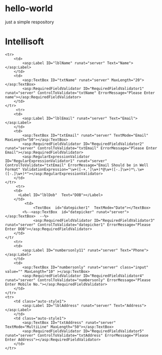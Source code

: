 # hello-world
just a simple respository
<html>
<body>
<h1>Intellisoft</h1>
 <table>  
   
    <tr>  
        <td>  
            <asp:Label ID="lblName" runat="server" Text="Name"></asp:Label>  
        </td>  
        <td>  
            <asp:TextBox ID="txtName" runat="server" MaxLength="20"></asp:TextBox>  
            <asp:RequiredFieldValidator ID="RequiredFieldValidator1" runat="server" ControlToValidate="txtName" ErrorMessage="Please Enter name"></asp:RequiredFieldValidator>
        </td>  
    </tr> 
         <tr>  
        <td>  
            <asp:Label ID="lblEmail" runat="server" Text="Email"></asp:Label>  
        </td>  
        <td>  
            <asp:TextBox ID="txtEmail" runat="server" TextMode="Email" MaxLength="50"></asp:TextBox>  
            <asp:RequiredFieldValidator ID="RequiredFieldValidator2" runat="server" ControlToValidate="txtEmail" ErrorMessage="Please Enter Email"></asp:RequiredFieldValidator>
            <asp:RegularExpressionValidator ID="RegularExpressionValidator1" runat="server" ControlToValidate="txtEmail" ErrorMessage="Email Should be in Well Format" ValidationExpression="\w+([-+.']\w+)*@\w+([-.]\w+)*\.\w+([-.]\w+)*"></asp:RegularExpressionValidator>
        </td>  
    </tr>
         <tr>  
        <td>  
          <Label ID="lblDob"  Text="DOB"></Label>   
        </td> 
             <td>  
                 <TextBox  id="datepicker1"  TextMode="Date"></TextBox>  
            <%--<asp:TextBox  id="datepicker" runat="server"></asp:TextBox>  --%>
                 <asp:RequiredFieldValidator ID="RequiredFieldValidator3" runat="server" ControlToValidate="datepicker1" ErrorMessage="Please Enter DOB"></asp:RequiredFieldValidator>
        </td>   
    </tr
        <tr>  
        <td>  
            <asp:Label ID="numbersonly11" runat="server" Text="Phone"></asp:Label>  
        </td>  
        <td>  
            <asp:TextBox ID="numbersonly" runat="server" class="input" value="" MaxLength="10" ></asp:TextBox>  
            <asp:RequiredFieldValidator ID="RequiredFieldValidator4" runat="server" ControlToValidate="numbersonly" ErrorMessage="Please Enter Mobile No."></asp:RequiredFieldValidator>
        </td>  
    </tr>     
    <tr>  
        <td class="auto-style1">  
            <asp:Label ID="lblAddress" runat="server" Text="Address"></asp:Label>  
        </td>  
        <td class="auto-style1">  
            <asp:TextBox ID="txtAddress" runat="server" TextMode="MultiLine" MaxLength="50"></asp:TextBox>  
            <asp:RequiredFieldValidator ID="RequiredFieldValidator5" runat="server" ControlToValidate="txtAddress" ErrorMessage="Please Enter Address"></asp:RequiredFieldValidator>
        </td>  
    </tr>  
    
 </table>  
</body>
</html>
